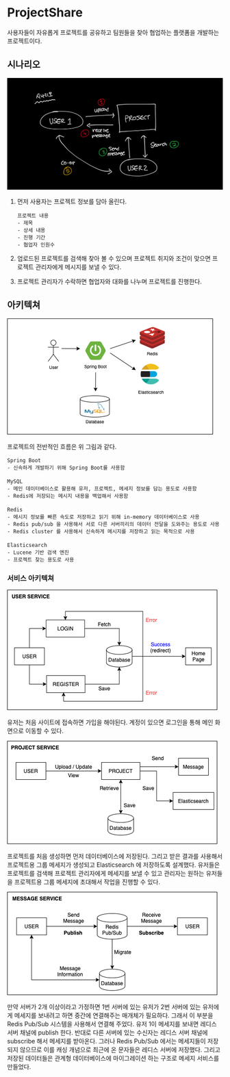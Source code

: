 # ProjectShare

사용자들이 자유롭게 프로젝트를 공유하고 팀원들을 찾아 협업하는 플랫폼을 개발하는 프로젝트이다.

## 시나리오 

![Scenario](docs/pics/scenario.png)

1. 먼저 사용자는 프로젝트 정보를 담아 올린다.
    ```
    프로젝트 내용
    - 제목
    - 상세 내용
    - 진행 기간
    - 협업자 인원수
    ```

2. 업로드된 프로젝트를 검색해 찾아 볼 수 있으며 프로젝트 취지와 조건이 맞으면 프로젝트 관리자에게 메시지를 보낼 수 있다.

3. 프로젝트 관리자가 수락하면 협업자와 대화를 나누며 프로젝트를 진행한다.


## 아키텍쳐 

![Main Flow](docs/pics/main_flow.png)

프로젝트의 전반적인 흐름은 위 그림과 같다.

```
Spring Boot
- 신속하게 개발하기 위해 Spring Boot를 사용함

MySQL
- 메인 데이터베이스로 활용해 유저, 프로젝트, 메세지 정보를 담는 용도로 사용함
- Redis에 저장되는 메시지 내용을 백업해서 사용함

Redis
- 메시지 정보를 빠른 속도로 저장하고 읽기 위해 in-memory 데이터베이스로 사용
- Redis pub/sub 을 사용해서 서로 다른 서버끼리의 데이터 전달을 도와주는 용도로 사용
- Redis cluster 를 사용해서 신속하게 메시지를 저장하고 읽는 목적으로 사용

Elasticsearch
- Lucene 기반 검색 엔진
- 프로젝트 찾는 용도로 사용
```

### 서비스 아키텍쳐

![User Architecture](docs/pics/service_user.png)

유저는 처음 사이트에 접속하면 가입을 해야된다. 계정이 있으면 로그인을 통해 메인 화면으로 이동할 수 있다.

![Project Architecture](docs/pics/service_project.png)

프로젝트를 처음 생성하면 먼저 데이터베이스에 저장된다. 그리고 받은 결과를 사용해서 프로젝트용 그룹 메세지가 생성되고 Elasticsearch 에 저장하도록 설계했다.
유저들은 프로젝트를 검색해 프로젝트 관리자에게 메세지를 보낼 수 있고 관리자는 원하는 유저들을 프로젝트용 그룹 메세지에 초대해서 작업을 진행할 수 있다.

![Messaging Architecture](docs/pics/service_message.png)

만약 서버가 2개 이상이라고 가정하면 1번 서버에 있는 유저가 2번 서버에 있는 유저에게 메세지를 보내려고 하면 중간에 연결해주는 매개체가 필요하다. 
그래서 이 부분을 Redis Pub/Sub 시스템을 사용해서 연결해 주었다. 유저 1이 메세지를 보내면 레디스 서버 채널에 publish 한다.
반대로 다른 서버에 있는 수신자는 레디스 서버 채널에 subscribe 해서 메세지를 받아온다.
그러나 Redis Pub/Sub 에서는 메세지들이 저장되지 않으므로 이를 캐싱 개념으로 최근에 온 문자들은 레디스 서버에 저장했다. 
그리고 저장된 데이터들은 관계형 데이터베이스에 마이그레이션 하는 구조로 메세지 서비스를 만들었다. 